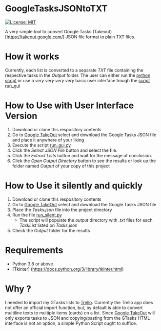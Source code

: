 # GoogleTasksJSONtoTXT

[![License: MIT](https://img.shields.io/badge/License-MIT-yellow.svg)](https://opensource.org/licenses/MIT)

A very simple tool to convert Google Tasks (Takeout)[https://takeout.google.com/] JSON file format to plain TXT files.

# How it works

Currently, each list is converted to a separate _TXT_ file containing the respective tasks in the _Output_ folder.
The user can either run the [python script](run_silent.py) or use a _very very very very_ basic user interface trough the [script run_gui](run_gui.py)

# How to Use with User Interface Version

1. Download or clone this respository contents
2. Go to [Google TakeOut](https://takeout.google.com/) select and download the Google Tasks JSON file and place it anywhere of your liking
3. Execute the script [run_gui.py](run_gui.py)
4. Click the _Select JSON File_ button and select the file.
5. Click the _Extract Lists_ button and wait for the message of conclusion. 
6. Click the _Open Output Directory_ button to see the results or look up the folder named _Output_ of your copy of this project

# How to Use it silently and quickly

1. Download or clone this respository contents
2. Go to [Google TakeOut](https://takeout.google.com/) select and download the Google Tasks JSON file 
3. Place the _Tasks.json_ file into the project directory
4. Run the file [run_silent.py](run_silent.py)
   - The script will populate the _output_ directory with _.txt_ files for each _TaskList_ listed on  _Tasks.json_
5. Check the _Output_ folder for the results

# Requirements

- Python 3.8 or above
- [Tkinter] (https://docs.python.org/3/library/tkinter.html)


# Why ?

I needed to import my GTasks lists to [Trello](http://www.trello.com). Currently the Trello app does not offer an official import function, but, by default is able to convert multiline texts to multiple items (cards) on a list. 
Since [Google TakeOut](https://takeout.google.com/) will only exports tasks to JSON and copying/pasting from the GTasks HTML interface is not an option, a simple Python Script ought to suffice.

